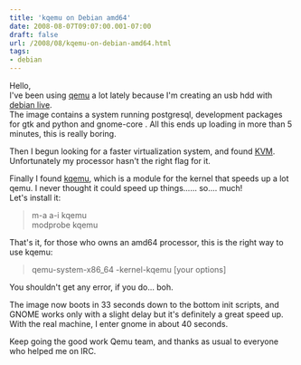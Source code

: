 ```yaml
---
title: 'kqemu on Debian amd64'
date: 2008-08-07T09:07:00.001-07:00
draft: false
url: /2008/08/kqemu-on-debian-amd64.html
tags: 
- debian
---
```


Hello,  
I've been using [qemu](http://en.wikipedia.org/wiki/Qemu) a lot lately because I'm creating an usb hdd with [debian live](http://debian-live.alioth.debian.org).  
The image contains a system running postgresql, development packages for gtk and python and gnome-core . All this ends up loading in more than 5 minutes, this is really boring.  
  
Then I begun looking for a faster virtualization system, and found [KVM](http://kvm.qumranet.com/kvmwiki). Unfortunately my processor hasn't the right flag for it.  
  
Finally I found [kqemu](http://en.wikipedia.org/wiki/KQEMU#Accelerator), which is a module for the kernel that speeds up a lot qemu. I never thought it could speed up things...... so.... much!  
Let's install it:  

> m-a a-i kqemu  
> modprobe kqemu

That's it, for those who owns an amd64 processor, this is the right way to use kqemu:  

> qemu-system-x86\_64 -kernel-kqemu \[your options\]  

You shouldn't get any error, if you do... boh.  
  
The image now boots in 33 seconds down to the bottom init scripts, and GNOME works only with a slight delay but it's definitely a great speed up. With the real machine, I enter gnome in about 40 seconds.  
  
Keep going the good work Qemu team, and thanks as usual to everyone who helped me on IRC.